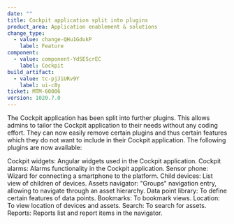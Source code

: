 ```yaml
---
date: ""
title: Cockpit application split into plugins
product_area: Application enablement & solutions
change_type:
  - value: change-QHu1GdukP
    label: Feature
component:
  - value: component-YdSEScrEC
    label: Cockpit
build_artifact:
  - value: tc-pjJiURv9Y
    label: ui-c8y
ticket: MTM-60006
version: 1020.7.0
---
```

The Cockpit application has been split into further plugins. This allows admins to tailor the Cockpit application to their needs without any coding effort. They can now easily remove certain plugins and thus certain features which they do not want to include in their Cockpit application. The following plugins are now available:

Cockpit widgets: Angular widgets used in the Cockpit application.
Cockpit alarms: Alarms functionality in the Cockpit application.
Sensor phone: Wizard for connecting a smartphone to the platform.
Child devices: List view of children of devices.
Assets navigator: "Groups" navigation entry, allowing to navigate through an asset hierarchy.
Data point library: To define certain features of data points.
Bookmarks: To bookmark views.
Location: To view location of devices and assets.
Search: To search for assets.
Reports: Reports list and report items in the navigator.
